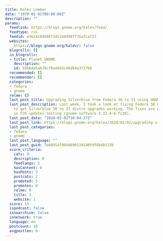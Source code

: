 ```yaml
---
title: Kalev Lember
date: "1970-01-01T00:00:00Z"
description: ""
params:
  feedlink: https://blogs.gnome.org/kalev/feed/
  feedtype: rss
  feedid: e3614c04696f2d1144d987f7bafcaf23
  websites:
    https://blogs.gnome.org/kalev/: false
  blogrolls: []
  in_blogrolls:
  - title: Planet GNOME
    description: ""
    id: b5bbda5ab78cf9ad443c46db4a3727b6
  recommended: []
  recommender: []
  categories:
  - fedora
  - gnome
  relme: {}
  last_post_title: Upgrading Silverblue from Fedora 30 to 31 using GNOME Software
  last_post_description: Last week, I took a look at fixing Fedora 30 GNOME Software
    to get Silverblue 30 to 31 distro upgrades working. The fixes are now available
    in F30 updates-testing (gnome-software-3.32.4-6.fc30),
  last_post_date: "2020-02-02T10:04:27Z"
  last_post_link: https://blogs.gnome.org/kalev/2020/02/02/upgrading-silverblue-from-fedora-30-to-31-using-gnome-software/
  last_post_categories:
  - fedora
  - gnome
  last_post_language: ""
  last_post_guid: 7e68954f804d699119140fdf6b4b533b
  score_criteria:
    cats: 0
    description: 0
    feedlangs: 1
    hasContent: 0
    hasPosts: 3
    postcats: 2
    promoted: 5
    promotes: 0
    relme: 0
    title: 3
    website: 1
  score: 15
  ispodcast: false
  isnoarchive: false
  innetwork: true
  language: en
  postcount: 10
  avgpostlen: 0
---
```

